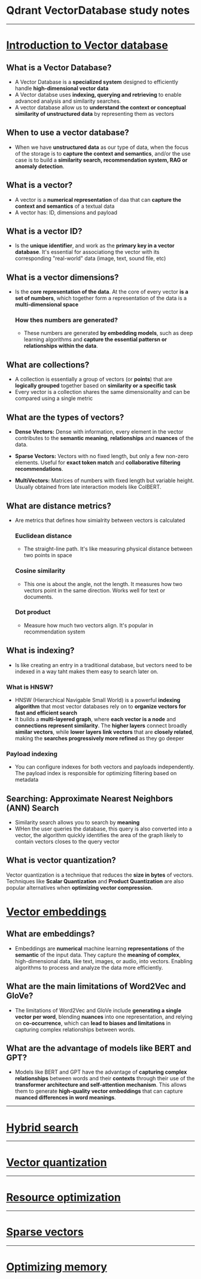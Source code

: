 # Qdrant VectorDatabase study notes
---
# [Introduction to Vector database](https://qdrant.tech/articles/what-is-a-vector-database/)

## **What is a Vector Database?**
- A Vector Database is a **specialized system** designed to efficiently handle **high-dimensional vector data**
- A Vector databse uses **indexing, querying and retrieving** to enable advanced analysis and similarity searches.
- A vector database allow us to **understand the context or conceptual similarity of unstructured data** by representing them as vectors
  
## **When to use a vector database?**

- When we have **unstructured data** as our type of data, when the focus of the storage is to **capture the context and semantics**, and/or the use case is to build a **similarity search, recommendation system, RAG or anomaly detection**.

## What is a vector?
- A vector is a **numerical representation** of daa that can **capture the context and semantics** of a textual data
- A vector has: ID, dimensions and payload

## What is a vector ID?
- Is the **unique identifier**, and work as the **primary key in a vector database**. It's essential for associationg the vector with its corresponding "real-world" data (image, text, sound file, etc)

## What is a vector dimensions?
- Is the **core representation of the data**. At the core of every vector **is a set of numbers**, which together form a representation of the data is a **multi-dimensional space**

  ### How thes numbers are generated?
  - These numbers are generated **by embedding models**, such as deep learning algorithms and **capture the essential pattersn or relationships within the data**.
  
## What are collections?
- A collection is essentially a group of vectors (or **points**) that are **logically grouped** together based on **similarity or a specific task**
- Every vector is a collection shares the same dimensionality and can be compared using a single metric

## **What are the types of vectors?**
- **Dense Vectors:** Dense with information, every element in the vector contributes to the **semantic meaning**, **relationships** and **nuances** of the data.

- **Sparse Vectors:** Vectors with no fixed length, but only a few non-zero elements.
Useful for **exact token match** and **collaborative filtering recommendations**.

- **MultiVectors:** Matrices of numbers with fixed length but variable height.
Usually obtained from late interaction models like ColBERT.

## What are distance metrics?
- Are metrics that defines how simialrity between vectors is calculated
  ### Euclidean distance
    - The straight-line path. It's like measuring physical distance between two points in space
  ### Cosine similarity
    - This one is about the angle, not the length. It measures how two vectors point in the same direction. Works well for text or documents.
  ### Dot product
    - Measure how much two vectors align. It's popular in recommendation system

## What is indexing?
  - Is like creating an entry in a traditional database, but vectors need to be indexed in a way taht makes them easy to search later on.
  ### What is HNSW?
  - HNSW (Hierarchical Navigable Small World) is a powerful **indexing algorithm** that most vector databases rely on to **organize vectors for fast and efficient search**
  - It builds a **multi-layered graph**, where **each vector is a node** and **connections represent similarity**. The **higher layers** connect broadly **similar vectors**, while **lower layers** **link vectors** that are **closely related**, making the **searches progressively more refined** as they go deeper
  ### Payload indexing
  - You can configure indexes for both vectors and payloads independently. The payload index is responsible for optimizing filtering based on metadata

## Searching: Approximate Nearest Neighbors (ANN) Search
- Similarity search allows you to search by **meaning**
- WHen the user queries the database, this query is also converted into a vector, the algorithm quickly identifies the area of the graph likely to contain vectors closes to the query vector

## What is vector quantization?
Vector quantization is a technique that reduces the **size in bytes** of vectors. Techniques like **Scalar Quantization** and **Product Quantization** are also popular alternatives when **optimizing vector compression.**



# [Vector embeddings](https://qdrant.tech/articles/what-are-embeddings/)
## What are embeddings?
- Embeddings are **numerical** machine learning **representations** of the **semantic** of the input data. They capture the **meaning of complex**, high-dimensional data, like text, images, or audio, into vectors. Enabling algorithms to process and analyze the data more efficiently.

## What are the main limitations of Word2Vec and GloVe?
- The limitations of Word2Vec and GloVe include **generating a single vector per word**, blending **nuances** into one representation, and relying on **co-occurrence**, which can **lead to biases and limitations** in capturing complex relationships between words.

## What are the advantage of models like BERT and GPT?
- Models like BERT and GPT have the advantage of **capturing complex relationships** between words and their **contexts** through their use of the **transformer architecture and self-attention mechanism**. This allows them to generate **high-quality vector embeddings** that can capture **nuanced differences in word meanings**.

---
# [Hybrid search](https://qdrant.tech/articles/hybrid-search/)

---
# [Vector quantization](https://qdrant.tech/articles/what-is-vector-quantization/)

---
# [Resource optimization](https://qdrant.tech/articles/vector-search-resource-optimization/)

---
# [Sparse vectors](https://qdrant.tech/articles/sparse-vectors/)

---
# [Optimizing memory](https://qdrant.tech/articles/indexing-optimization/)
